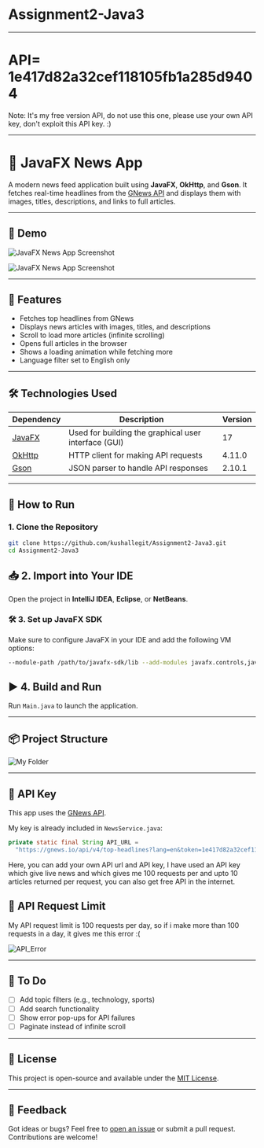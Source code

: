 # Assignment2-Java3

---

# API= 1e417d82a32cef118105fb1a285d9404
Note: It's my free version API, do not use this one, please use your own API key, don't exploit this API key. :)

---

# 📰 JavaFX News App

A modern news feed application built using **JavaFX**, **OkHttp**, and **Gson**. It fetches real-time headlines from the [GNews API](https://gnews.io/) and displays them with images, titles, descriptions, and links to full articles.

---

## 📸 Demo

![JavaFX News App Screenshot](images/app_windowed.png) 

![JavaFX News App Screenshot](images/app_fullscreen.png) 


---

## 🚀 Features

- Fetches top headlines from GNews
- Displays news articles with images, titles, and descriptions
- Scroll to load more articles (infinite scrolling)
- Opens full articles in the browser
- Shows a loading animation while fetching more
- Language filter set to English only

---


## 🛠 Technologies Used

| Dependency | Description | Version |
|------------|-------------|---------|
| [JavaFX](https://openjfx.io/) | Used for building the graphical user interface (GUI) | 17 |
| [OkHttp](https://square.github.io/okhttp/) | HTTP client for making API requests | 4.11.0 |
| [Gson](https://github.com/google/gson) | JSON parser to handle API responses | 2.10.1 |

---

## 🔧 How to Run

### 1. Clone the Repository

```bash
git clone https://github.com/kushallegit/Assignment2-Java3.git
cd Assignment2-Java3
```
## 📥 2. Import into Your IDE

Open the project in **IntelliJ IDEA**, **Eclipse**, or **NetBeans**.

### 🛠️ 3. Set up JavaFX SDK

Make sure to configure JavaFX in your IDE and add the following VM options:

```bash
--module-path /path/to/javafx-sdk/lib --add-modules javafx.controls,javafx.fxml
```

## ▶️ 4. Build and Run

Run `Main.java` to launch the application.

---

## 📦 Project Structure

![My Folder](images/folder_structure.png)

---

## 🔐 API Key

This app uses the [GNews API](https://gnews.io/).

My key is already included in `NewsService.java`:

```java
private static final String API_URL =
  "https://gnews.io/api/v4/top-headlines?lang=en&token=1e417d82a32cef118105fb1a285d9404";
```

Here, you can add your own API url and API key, I have used an API key which give live news and which gives me 100 requests per and upto 10 articles returned per request, you can also get free API in the internet.

## 📸 API Request Limit

My API request limit is 100 requests per day, so if i make more than 100 requests in a day, it gives me this error :(

![API_Error](images/api_limit.png)



---

## 📌 To Do

- [ ] Add topic filters (e.g., technology, sports)
- [ ] Add search functionality
- [ ] Show error pop-ups for API failures
- [ ] Paginate instead of infinite scroll

---

## 📄 License

This project is open-source and available under the [MIT License](LICENSE).

---

## 💬 Feedback

Got ideas or bugs? Feel free to [open an issue](../../issues) or submit a pull request. Contributions are welcome!


